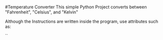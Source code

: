#Temperature Converter 
This simple Python Project converts between "Fahrenheit", "Celsius", and "Kelvin"


Although the Instructions are written inside the program, use attributes such as:

``